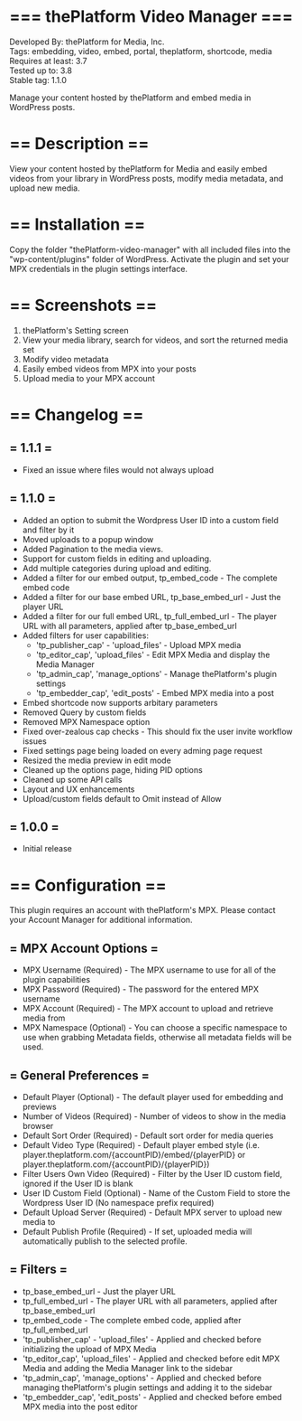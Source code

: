 # === thePlatform Video Manager ===
Developed By: thePlatform for Media, Inc.  
Tags: embedding, video, embed, portal, theplatform, shortcode, media  
Requires at least: 3.7  
Tested up to: 3.8  
Stable tag: 1.1.0  

Manage your content hosted by thePlatform and embed media in WordPress posts.

# == Description ==
View your content hosted by thePlatform for Media and easily embed videos from your
library in WordPress posts, modify media metadata, and upload new media. 
  
# == Installation ==

Copy the folder "thePlatform-video-manager" with all included files into the "wp-content/plugins" folder of WordPress. Activate the plugin and set your MPX credentials in the plugin settings interface.

# == Screenshots ==

1. thePlatform's Setting screen
2. View your media library, search for videos, and sort the returned media set
3. Modify video metadata
4. Easily embed videos from MPX into your posts
5. Upload media to your MPX account

# == Changelog ==

## = 1.1.1 =
* Fixed an issue where files would not always upload

## = 1.1.0 =
* Added an option to submit the Wordpress User ID into a custom field and filter by it
* Moved uploads to a popup window
* Added Pagination to the media views.
* Support for custom fields in editing and uploading.
* Add multiple categories during upload and editing.
* Added a filter for our embed output, tp_embed_code - The complete embed code
* Added a filter for our base embed URL, tp_base_embed_url - Just the player URL
* Added a filter for our full embed URL, tp_full_embed_url - The player URL with all parameters, applied after tp_base_embed_url
* Added filters for user capabilities:
	* 'tp_publisher_cap' - 'upload_files' - Upload MPX media
	* 'tp_editor_cap', 'upload_files' - Edit MPX Media and display the Media Manager
	* 'tp_admin_cap', 'manage_options' - Manage thePlatform's plugin settings
	* 'tp_embedder_cap', 'edit_posts' - Embed MPX media into a post
* Embed shortcode now supports arbitary parameters
* Removed Query by custom fields
* Removed MPX Namespace option
* Fixed over-zealous cap checks - This should fix the user invite workflow issues
* Fixed settings page being loaded on every adming page request
* Resized the media preview in edit mode
* Cleaned up the options page, hiding PID options
* Cleaned up some API calls
* Layout and UX enhancements
* Upload/custom fields default to Omit instead of Allow

## = 1.0.0 =
* Initial release

# == Configuration ==

This plugin requires an account with thePlatform's MPX. Please contact your Account Manager for additional information.

## = MPX Account Options =
* MPX Username (Required) - The MPX username to use for all of the plugin capabilities
* MPX Password (Required) - The password for the entered MPX username
* MPX Account (Required) - The MPX account to upload and retrieve media from
* MPX Namespace (Optional) - You can choose a specific namespace to use when grabbing Metadata fields, otherwise all metadata fields will be used.

## = General Preferences =
* Default Player (Optional) - The default player used for embedding and previews
* Number of Videos (Required) - Number of videos to show in the media browser
* Default Sort Order (Required) - Default sort order for media queries
* Default Video Type (Required) - Default player embed style (i.e. player.theplatform.com/{accountPID}/embed/{playerPID} or player.theplatform.com/{accountPID}/{playerPID})
* Filter Users Own Video (Required) - Filter by the User ID custom field, ignored if the User ID is blank
* User ID Custom Field (Optional) - Name of the Custom Field to store the Wordpress User ID (No namespace prefix required)
* Default Upload Server (Required) - Default MPX server to upload new media to
* Default Publish Profile (Required) - If set, uploaded media will automatically publish to the selected profile. 

## = Filters =
* tp_base_embed_url - Just the player URL
* tp_full_embed_url - The player URL with all parameters, applied after tp_base_embed_url
* tp_embed_code - The complete embed code, applied after tp_full_embed_url
* 'tp_publisher_cap' - 'upload_files' - Applied and checked before initializing the upload of MPX Media
* 'tp_editor_cap', 'upload_files' - Applied and checked before edit MPX Media and adding the Media Manager link to the sidebar
* 'tp_admin_cap', 'manage_options' - Applied and checked before managing thePlatform's plugin settings and adding it to the sidebar
* 'tp_embedder_cap', 'edit_posts' - Applied and checked before embed MPX media into the post editor
